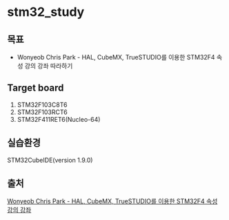 # stm32_study
## 목표
- Wonyeob Chris Park - HAL, CubeMX, TrueSTUDIO를 이용한 STM32F4 속성 강의 강좌 따라하기

## Target board
1. STM32F103C8T6
2. STM32F103RCT6
3. STM32F411RET6(Nucleo-64)

## 실습환경
STM32CubeIDE(version 1.9.0)

## 출처
[Wonyeob Chris Park - HAL, CubeMX, TrueSTUDIO를 이용한 STM32F4 속성 강의 강좌](https://www.youtube.com/watch?v=WzmPlObIr_c&list=PLUaCOzp6U-RqMo-QEJQOkVOl1Us8BNgXk)
